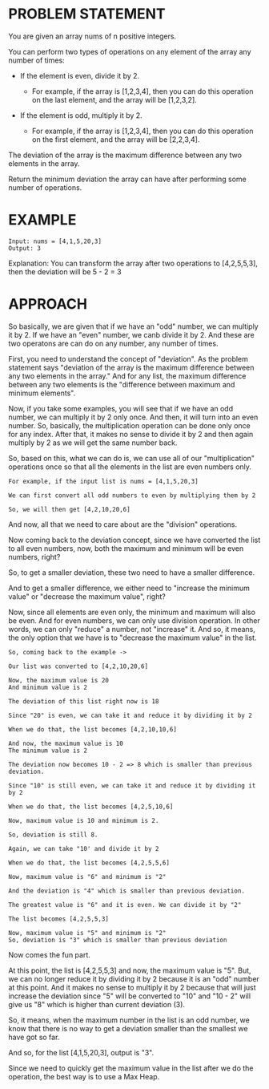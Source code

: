 # PROBLEM STATEMENT

You are given an array nums of n positive integers.

You can perform two types of operations on any element of the array any number of times:

 - If the element is even, divide it by 2.
        
    - For example, if the array is [1,2,3,4], then you can do this operation on the last element, and the array will be [1,2,3,2].

 - If the element is odd, multiply it by 2.
        
    - For example, if the array is [1,2,3,4], then you can do this operation on the first element, and the array will be [2,2,3,4].

The deviation of the array is the maximum difference between any two elements in the array.

Return the minimum deviation the array can have after performing some number of operations.

# EXAMPLE

    Input: nums = [4,1,5,20,3]
    Output: 3

Explanation: You can transform the array after two operations to [4,2,5,5,3], then the deviation will be 5 - 2 = 3

# APPROACH

So basically, we are given that if we have an "odd" number, we can multiply it by 2. If we have an "even" number, we canb divide it by 2. And these are two operatons are can do on any number, any number of times.

First, you need to understand the concept of "deviation". As the problem statement says "deviation of the array is the maximum difference between any two elements in the array." And for any list, the maximum difference between any two elements is the "difference between maximum and minimum elements".

Now, if you take some examples, you will see that if we have an odd number, we can multiply it by 2 only once. And then, it will turn into an even number. So, basically, the multiplication operation can be done only once for any index. After that, it makes no sense to divide it by 2 and then again multiply by 2 as we will get the same number back.

So, based on this, what we can do is, we can use all of our "multiplication" operations once so that all the elements in the list are even numbers only.

	For example, if the input list is nums = [4,1,5,20,3]
	
	We can first convert all odd numbers to even by multiplying them by 2
	
	So, we will then get [4,2,10,20,6]
	
And now, all that we need to care about are the "division" operations. 

Now coming back to the deviation concept, since we have converted the list to all even numbers, now, both the maximum and minimum will be even numbers, right?

So, to get a smaller deviation, these two need to have a smaller difference.

And to get a smaller difference, we either need to "increase the minimum value" or "decrease the maximum value", right?

Now, since all elements are even only, the minimum and maximum will also be even. And for even numbers, we can only use division operation. In other words, we can only "reduce" a number, not "increase" it. And so, it means, the only option that we have is to "decrease the maximum value" in the list.

	So, coming back to the example -> 

	Our list was converted to [4,2,10,20,6]
	
	Now, the maximum value is 20
	And minimum value is 2
	
	The deviation of this list right now is 18
	
	Since "20" is even, we can take it and reduce it by dividing it by 2
	
	When we do that, the list becomes [4,2,10,10,6]
	
	And now, the maximum value is 10
	The minimum value is 2
	
	The deviation now becomes 10 - 2 => 8 which is smaller than previous deviation.
	
	Since "10" is still even, we can take it and reduce it by dividing it by 2
	
	When we do that, the list becomes [4,2,5,10,6]
	
	Now, maximum value is 10 and minimum is 2.
	
	So, deviation is still 8.
	
	Again, we can take "10' and divide it by 2
	
	When we do that, the list becomes [4,2,5,5,6]
	
	Now, maximum value is "6" and minimum is "2"
	
	And the deviation is "4" which is smaller than previous deviation.
	
	The greatest value is "6" and it is even. We can divide it by "2"
	
	The list becomes [4,2,5,5,3]
	
	Now, maximum value is "5" and minimum is "2"
	So, deviation is "3" which is smaller than previous deviation
	
Now comes the fun part. 

At this point, the list is [4,2,5,5,3] and now, the maximum value is "5". But, we can no longer reduce it by dividing it by 2 because it is an "odd" number at this point. And it makes no sense to multiply it by 2 because that will just increase the deviation since "5" will be converted to "10" and "10 - 2" will give us "8" which is higher than current deviation (3).

So, it means, when the maximum number in the list is an odd number, we know that there is no way to get a deviation smaller than the smallest we have got so far.

And so, for the list [4,1,5,20,3], output is "3".

Since we need to quickly get the maximum value in the list after we do the operation, the best way is to use a Max Heap.

 

